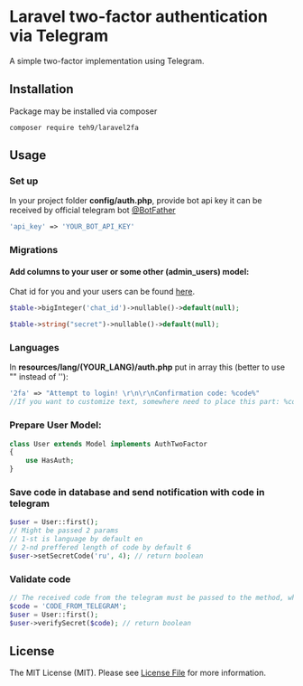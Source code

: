 # Laravel two-factor authentication via Telegram

A simple two-factor implementation using Telegram.

## Installation

Package may be installed via composer
```
composer require teh9/laravel2fa
```

## Usage

### Set up

In your project folder **config/auth.php**, provide bot api key it can be received by official telegram bot <a href="https://telegram.me/BotFather">@BotFather</a> 

```php 
'api_key' => 'YOUR_BOT_API_KEY'
```

### Migrations

#### Add columns to your user or some other (admin_users) model:
Chat id for you and your users can be found <a href="https://telegram.me/getmyid_bot">here</a>.
```php
$table->bigInteger('chat_id')->nullable()->default(null);
```

```php
$table->string("secret")->nullable()->default(null);
```

### Languages

In **resources/lang/(YOUR_LANG)/auth.php** put in array this (better to use "" instead of ''):
```php 
'2fa' => "Attempt to login! \r\n\r\nConfirmation code: %code%"
//If you want to customize text, somewhere need to place this part: %code% to diplsay code for your user
```

### Prepare User Model:

```php 
class User extends Model implements AuthTwoFactor
{
    use HasAuth;
}
```

### Save code in database and send notification with code in telegram

```php 
$user = User::first();
// Might be passed 2 params
// 1-st is language by default en
// 2-nd preffered length of code by default 6
$user->setSecretCode('ru', 4); // return boolean
```

### Validate code

```php 
// The received code from the telegram must be passed to the method, which is described below
$code = 'CODE_FROM_TELEGRAM'; 
$user = User::first();
$user->verifySecret($code); // return boolean
```

## License

The MIT License (MIT). Please see <a href="https://github.com/teh9/laravel-tg-2fa/blob/master/LICENSE">License File</a> for more information.

